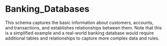 # Banking_Databases
This schema captures the basic information about customers, accounts, and transactions, and establishes relationships between them. Note that this is a simplified example and a real-world banking database would require additional tables and relationships to capture more complex data and rules.
